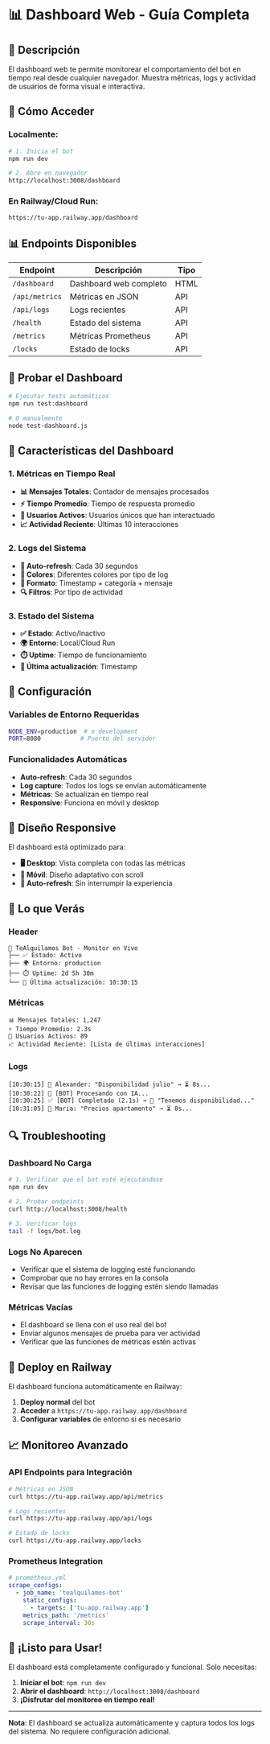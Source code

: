 # 📊 Dashboard Web - Guía Completa

## 🎯 **Descripción**

El dashboard web te permite monitorear el comportamiento del bot en tiempo real desde cualquier navegador. Muestra métricas, logs y actividad de usuarios de forma visual e interactiva.

## 🚀 **Cómo Acceder**

### **Localmente:**
```bash
# 1. Inicia el bot
npm run dev

# 2. Abre en navegador
http://localhost:3008/dashboard
```

### **En Railway/Cloud Run:**
```
https://tu-app.railway.app/dashboard
```

## 📊 **Endpoints Disponibles**

| Endpoint | Descripción | Tipo |
|----------|-------------|------|
| `/dashboard` | Dashboard web completo | HTML |
| `/api/metrics` | Métricas en JSON | API |
| `/api/logs` | Logs recientes | API |
| `/health` | Estado del sistema | API |
| `/metrics` | Métricas Prometheus | API |
| `/locks` | Estado de locks | API |

## 🧪 **Probar el Dashboard**

```bash
# Ejecutar tests automáticos
npm run test:dashboard

# O manualmente
node test-dashboard.js
```

## 🎨 **Características del Dashboard**

### **1. Métricas en Tiempo Real**
- **📊 Mensajes Totales**: Contador de mensajes procesados
- **⚡ Tiempo Promedio**: Tiempo de respuesta promedio
- **👥 Usuarios Activos**: Usuarios únicos que han interactuado
- **📈 Actividad Reciente**: Últimas 10 interacciones

### **2. Logs del Sistema**
- **🔄 Auto-refresh**: Cada 30 segundos
- **🎨 Colores**: Diferentes colores por tipo de log
- **📝 Formato**: Timestamp + categoría + mensaje
- **🔍 Filtros**: Por tipo de actividad

### **3. Estado del Sistema**
- **✅ Estado**: Activo/Inactivo
- **🌍 Entorno**: Local/Cloud Run
- **⏱️ Uptime**: Tiempo de funcionamiento
- **🔄 Última actualización**: Timestamp

## 🔧 **Configuración**

### **Variables de Entorno Requeridas**
```bash
NODE_ENV=production  # o development
PORT=8080           # Puerto del servidor
```

### **Funcionalidades Automáticas**
- **Auto-refresh**: Cada 30 segundos
- **Log capture**: Todos los logs se envían automáticamente
- **Métricas**: Se actualizan en tiempo real
- **Responsive**: Funciona en móvil y desktop

## 📱 **Diseño Responsive**

El dashboard está optimizado para:
- **🖥️ Desktop**: Vista completa con todas las métricas
- **📱 Móvil**: Diseño adaptativo con scroll
- **🔄 Auto-refresh**: Sin interrumpir la experiencia

## 🎯 **Lo que Verás**

### **Header**
```
🏨 TeAlquilamos Bot - Monitor en Vivo
├── ✅ Estado: Activo
├── 🌍 Entorno: production
├── ⏱️ Uptime: 2d 5h 30m
└── 🔄 Última actualización: 10:30:15
```

### **Métricas**
```
📊 Mensajes Totales: 1,247
⚡ Tiempo Promedio: 2.3s
👥 Usuarios Activos: 89
📈 Actividad Reciente: [Lista de últimas interacciones]
```

### **Logs**
```
[10:30:15] 👤 Alexander: "Disponibilidad julio" → ⏳ 8s...
[10:30:22] 🤖 [BOT] Procesando con IA...
[10:30:25] ✅ [BOT] Completado (2.1s) → 💬 "Tenemos disponibilidad..."
[10:31:05] 👤 Maria: "Precios apartamento" → ⏳ 8s...
```

## 🔍 **Troubleshooting**

### **Dashboard No Carga**
```bash
# 1. Verificar que el bot esté ejecutándose
npm run dev

# 2. Probar endpoints
curl http://localhost:3008/health

# 3. Verificar logs
tail -f logs/bot.log
```

### **Logs No Aparecen**
- Verificar que el sistema de logging esté funcionando
- Comprobar que no hay errores en la consola
- Revisar que las funciones de logging estén siendo llamadas

### **Métricas Vacías**
- El dashboard se llena con el uso real del bot
- Enviar algunos mensajes de prueba para ver actividad
- Verificar que las funciones de métricas estén activas

## 🚀 **Deploy en Railway**

El dashboard funciona automáticamente en Railway:

1. **Deploy normal** del bot
2. **Acceder** a `https://tu-app.railway.app/dashboard`
3. **Configurar variables** de entorno si es necesario

## 📈 **Monitoreo Avanzado**

### **API Endpoints para Integración**
```bash
# Métricas en JSON
curl https://tu-app.railway.app/api/metrics

# Logs recientes
curl https://tu-app.railway.app/api/logs

# Estado de locks
curl https://tu-app.railway.app/locks
```

### **Prometheus Integration**
```yaml
# prometheus.yml
scrape_configs:
  - job_name: 'tealquilamos-bot'
    static_configs:
      - targets: ['tu-app.railway.app']
    metrics_path: '/metrics'
    scrape_interval: 30s
```

## 🎉 **¡Listo para Usar!**

El dashboard está completamente configurado y funcional. Solo necesitas:

1. **Iniciar el bot**: `npm run dev`
2. **Abrir el dashboard**: `http://localhost:3008/dashboard`
3. **¡Disfrutar del monitoreo en tiempo real!**

---

**Nota**: El dashboard se actualiza automáticamente y captura todos los logs del sistema. No requiere configuración adicional. 